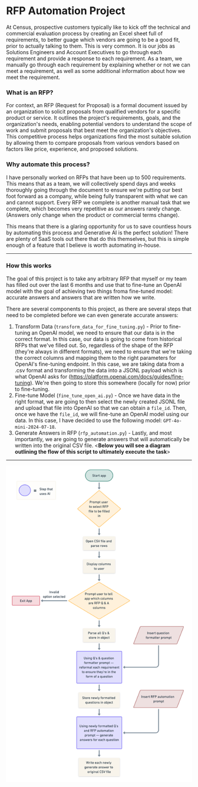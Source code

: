 # RFP Automation Project

At Census, prospective customers typically like to kick off the technical and commercial evaluation process by creating an Excel sheet full of requirements, to better guage which vendors are going to be a good fit, prior to actually talking to them. This is very common.  It is our jobs as Solutions Engineers and Account Executives to go through each requirement and provide a response to each requirement.  As a team, we manually go through each requirement by explaining whether or not we can meet a requirement, as well as some additional information about how we meet the requirement.

### What is an RFP?
For context, an RFP (Request for Proposal) is a formal document issued by an organization to solicit proposals from qualified vendors for a specific product or service. It outlines the project's requirements, goals, and the organization's needs, enabling potential vendors to understand the scope of work and submit proposals that best meet the organization's objectives. This competitive process helps organizations find the most suitable solution by allowing them to compare proposals from various vendors based on factors like price, experience, and proposed solutions.

### Why automate this process?
I have personally worked on RFPs that have been up to 500 requirements.  This means that as a team, we will collectively spend days and weeks thoroughly going through the document to ensure we're putting our best foot forward as a company, while being fully transparent with what we can and cannot support.  Every RFP we complete is another manual task that we complete, which becomes very repetitive as our answers rarely change.  (Answers only change when the product or commercial terms change).

This means that there is a glaring opportunity for us to save countless hours by automating this process and Generative AI is the perfect solution!  There are plenty of SaaS tools out there that do this themselves, but this is simple enough of a feature that I believe is worth automating in-house.

--------

### How this works

The goal of this project is to take any arbitrary RFP that myself or my team has filled out over the last 6 months and use that to fine-tune an OpenAI model with the goal of achieving two things froma fine-tuned model: accurate answers and answers that are written how we write.

There are several components to this project, as there are several steps that need to be completed before we can even generate accurate answers:

1. Transform Data (`transform_data_for_fine_tuning.py`) - Prior to fine-tuning an OpenAI model, we need to ensure that our data is in the correct format.  In this case, our data is going to come from historical RFPs that we've filled out.  So, regardless of the shape of the RFP (they're always in different formats), we need to ensure that we're taking the correct columns and mapping them to the right parameters for OpenAI's fine-tuning endpoint.  In this case, we are taking data from a .csv format and transforming the data into a JSONL payload which is what OpenAI asks for (https://platform.openai.com/docs/guides/fine-tuning).  We're then going to store this somewhere (locally for now) prior to fine-tuning.
2. Fine-tune Model (`fine_tune_open_ai.py`) - Once we have data in the right format, we are going to then select the newly created JSONL file and upload that file into OpenAI so that we can obtain a `file_id`.  Then, once we have the `file_id`, we will fine-tune an OpenAI model using our data.  In this case, I have decided to use the following model: `GPT-4o-mini-2024-07-18`.
3. Generate Answers in RFP (`rfp_automation.py`) - Lastly, and most importantly, we are going to generate answers that will automatically be written into the original CSV file.  <**Below you will see a diagram outlining the flow of this script to ultimately execute the task**>

--------


![Project Diagram](images/rfp_automation_flow_chart.png)
